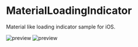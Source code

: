 # MaterialLoadingIndicator
 Material like loading indicator sample  for iOS.

![preview](https://github.com/Tueno/MaterialLoadingIndicator/blob/master/sample.gif?raw=true)
![preview](https://github.com/Tueno/MaterialLoadingIndicator/blob/master/playground.png?raw=true)
